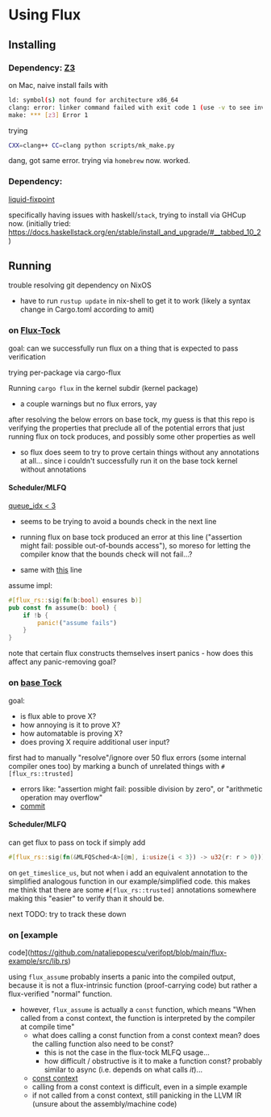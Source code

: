 # Using Flux

## Installing

### Dependency: [Z3](https://github.com/Z3Prover/z3)

on Mac, naive install fails with

```sh
ld: symbol(s) not found for architecture x86_64
clang: error: linker command failed with exit code 1 (use -v to see invocation)
make: *** [z3] Error 1
```

trying

```sh
CXX=clang++ CC=clang python scripts/mk_make.py
```

dang, got same error. trying via `homebrew` now. worked.

### Dependency:
[liquid-fixpoint](https://github.com/ucsd-progsys/liquid-fixpoint)

specifically having issues with haskell/`stack`, trying to install via GHCup
now. (initially tried:
https://docs.haskellstack.org/en/stable/install_and_upgrade/#__tabbed_10_2)

## Running

trouble resolving git dependency on NixOS
- have to run `rustup update` in nix-shell to get it to work (likely a syntax 
  change in Cargo.toml according to amit)

### on [Flux-Tock](https://github.com/PLSysSec/tock)

goal: can we successfully run flux on a thing that is expected to pass
verification

trying per-package via cargo-flux

Running `cargo flux` in the kernel subdir (kernel package)
- a couple warnings but no flux errors, yay

after resolving the below errors on base tock, my guess is that this repo is
verifying the properties that preclude all of the potential errors that just 
running flux on tock produces, and possibly some other properties as well
- so flux does seem to try to prove certain things without any annotations at
  all... since i couldn't successfully run it on the base tock kernel without
  annotations

#### Scheduler/MLFQ

[queue_idx < 3](https://github.com/PLSysSec/tock/blob/master/kernel/src/scheduler/mlfq.rs#L167)
- seems to be trying to avoid a bounds check in the next line
- running flux on base tock produced an error at this line ("assertion might
  fail: possible out-of-bounds access"), so moreso for letting the compiler know
  that the bounds check will not fail...?

- same with
  [this](https://github.com/PLSysSec/tock/blob/master/kernel/src/scheduler/mlfq.rs#L171)
  line

assume impl: 

```rust
#[flux_rs::sig(fn(b:bool) ensures b)]
pub const fn assume(b: bool) {
    if !b {
        panic!("assume fails")
    }
}
```

note that certain flux constructs themselves insert panics - how does this 
affect any panic-removing goal?

### on [base Tock](https://github.com/tock/tock)

goal: 
- is flux able to prove X?
- how annoying is it to prove X?
- how automatable is proving X?
- does proving X require additional user input?

first had to manually "resolve"/ignore over 50 flux errors (some internal 
compiler ones too) by marking a bunch of unrelated things with 
`#[flux_rs::trusted]`
- errors like: "assertion might fail: possible division by zero", or "arithmetic
  operation may overflow"
- [commit](https://github.com/nataliepopescu/tock/commit/361f058792272d8375682b907f87f38d35684d7a)

#### Scheduler/MLFQ

can get flux to pass on tock if simply add

```rust
#[flux_rs::sig(fn(&MLFQSched<A>[@m], i:usize{i < 3}) -> u32{r: r > 0})]
```

on `get_timeslice_us`, but not when i add an equivalent annotation to the
simplified analogous function in our example/simplified code. this makes me
think that there are some `#[flux_rs::trusted]` annotations somewhere making
this "easier" to verify than it should be. 

next TODO: try to track these down



### on [example
code](https://github.com/nataliepopescu/verifopt/blob/main/flux-example/src/lib.rs)

using `flux_assume` probably inserts a panic into the compiled output, because 
it is not a flux-intrinsic function (proof-carrying code) but rather a 
flux-verified "normal" function. 
- however, `flux_assume` is actually a `const` function, which means "When
  called from a const context, the function is interpreted by the compiler at
  compile time"
  - what does calling a const function from a const context mean? does the
    calling function also need to be const? 
    - this is not the case in the flux-tock MLFQ usage...
    - how difficult / obstructive is it to make a function const? probably
      similar to async (i.e. depends on what calls _it_)...
  - [const
    context](https://doc.rust-lang.org/reference/const_eval.html#const-context)
  - calling from a const context is difficult, even in a simple example
  - if not called from a const context, still panicking in the LLVM IR (unsure
    about the assembly/machine code)







